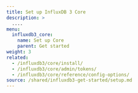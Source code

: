 ```yaml
---
title: Set up InfluxDB 3 Core
description: >
  ....
menu:
  influxdb3_core:
    name: Set up Core
    parent: Get started
weight: 3
related:
  - /influxdb3/core/install/
  - /influxdb3/core/admin/tokens/
  - /influxdb3/core/reference/config-options/
source: /shared/influxdb3-get-started/setup.md
---
```


<!-- 
The content of this page is at
// SOURCE content/shared/influxdb3-get-started/setup.md
-->
